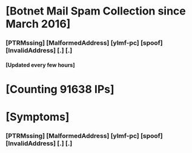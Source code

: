 # [Botnet Mail Spam Collection since March 2016]
### [PTRMssing] [MalformedAddress] [ylmf-pc] [spoof] [InvalidAddress] [.] [.]
#### [Updated every few hours]

# [Counting 91638 IPs]

# [Symptoms] 
###   [PTRMssing] [MalformedAddress] [ylmf-pc] [spoof] [InvalidAddress] [.] [.]
